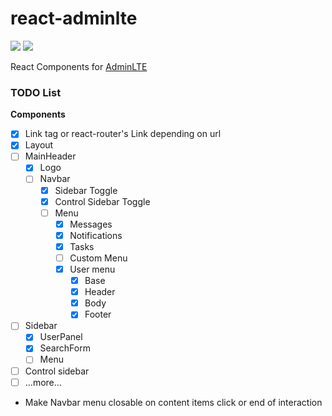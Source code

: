 # react-adminlte

![](https://travis-ci.org/falmar/react-adminlte.svg?branch=master)
![](https://img.shields.io/codecov/c/github/falmar/react-adminlte.svg)

React Components for [AdminLTE](https://github.com/almasaeed2010/AdminLTE)


### TODO List

**Components**

- [x] Link <a> tag or react-router's Link depending on url
- [x] Layout
- [ ] MainHeader
  - [x] Logo
  - [ ] Navbar    
    - [x] Sidebar Toggle
    - [x] Control Sidebar Toggle
    - [ ] Menu
      - [x] Messages
      - [x] Notifications
      - [x] Tasks
      - [ ] Custom Menu
      - [x] User menu
        - [x] Base
        - [x] Header
        - [x] Body
        - [x] Footer
- [ ] Sidebar
  - [x] UserPanel
  - [x] SearchForm
  - [ ] Menu
- [ ] Control sidebar
- [ ] ...more...
- Make Navbar menu closable on content items click or end of interaction
